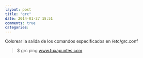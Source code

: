 ```yaml
---
layout: post
title: "grc"
date: 2014-01-27 18:51
comments: true
categories: 
---
```

Colorear la salida de los comandos especificados en /etc/grc.conf 

>$ grc ping www.tuxapuntes.com

